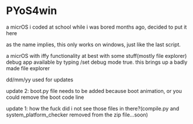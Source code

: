 # PYoS4win
a micrOS i coded at school while i was bored months ago, decided to put it here

as the name implies, this only works on windows, just like the last script.

a micrOS with iffy functionality at best with some stuff(mostly file explorer)
debug app available by typing /set debug mode true. this brings up a badly made file explorer

dd/mm/yy used for updates

update 2: boot.py file needs to be added because boot animation, or you could remove the boot code line

update 1: how the fuck did i not see those files in there?(compile.py and system_platform_checker removed from the zip file...soon)
